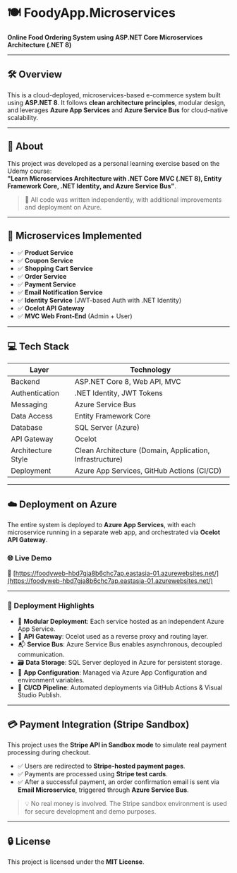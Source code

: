 # 🍽️ FoodyApp.Microservices

**Online Food Ordering System using ASP.NET Core Microservices Architecture (.NET 8)**

---

## 🛠️ Overview

This is a cloud-deployed, microservices-based e-commerce system built using **ASP.NET 8**. It follows **clean architecture principles**, modular design, and leverages **Azure App Services** and **Azure Service Bus** for cloud-native scalability.

---

## 📘 About

This project was developed as a personal learning exercise based on the Udemy course:  
**"Learn Microservices Architecture with .NET Core MVC (.NET 8), Entity Framework Core, .NET Identity, and Azure Service Bus"**.

> 🔹 All code was written independently, with additional improvements and deployment on Azure.

---

## 🧩 Microservices Implemented

- ✅ **Product Service**
- ✅ **Coupon Service**
- ✅ **Shopping Cart Service**
- ✅ **Order Service**
- ✅ **Payment Service**
- ✅ **Email Notification Service**
- ✅ **Identity Service** (JWT-based Auth with .NET Identity)
- ✅ **Ocelot API Gateway**
- ✅ **MVC Web Front-End** (Admin + User)

---

## 💻 Tech Stack

| Layer                | Technology                              |
|---------------------|------------------------------------------|
| Backend             | ASP.NET Core 8, Web API, MVC             |
| Authentication      | .NET Identity, JWT Tokens                |
| Messaging           | Azure Service Bus                        |
| Data Access         | Entity Framework Core                    |
| Database            | SQL Server (Azure)                       |
| API Gateway         | Ocelot                                    |
| Architecture Style  | Clean Architecture (Domain, Application, Infrastructure) |
| Deployment          | Azure App Services, GitHub Actions (CI/CD) |

---

## ☁️ Deployment on Azure

The entire system is deployed to **Azure App Services**, with each microservice running in a separate web app, and orchestrated via **Ocelot API Gateway**.

### 🌐 Live Demo
🔗 [https://foodyweb-hbd7gja8b6chc7ap.eastasia-01.azurewebsites.net/](https://foodyweb-hbd7gja8b6chc7ap.eastasia-01.azurewebsites.net/)

---

### 🚀 Deployment Highlights

- 🧩 **Modular Deployment**: Each service hosted as an independent Azure App Service.
- 🚪 **API Gateway**: Ocelot used as a reverse proxy and routing layer.
- 📬 **Service Bus**: Azure Service Bus enables asynchronous, decoupled communication.
- 🗃 **Data Storage**: SQL Server deployed in Azure for persistent storage.
- 🔧 **App Configuration**: Managed via Azure App Configuration and environment variables.
- 🔄 **CI/CD Pipeline**: Automated deployments via GitHub Actions & Visual Studio Publish.

---

## 💳 Payment Integration (Stripe Sandbox)

This project uses the **Stripe API in Sandbox mode** to simulate real payment processing during checkout.

- ✅ Users are redirected to **Stripe-hosted payment pages**.
- ✅ Payments are processed using **Stripe test cards**.
- ✅ After a successful payment, an order confirmation email is sent via **Email Microservice**, triggered through **Azure Service Bus**.

> 💡 No real money is involved. The Stripe sandbox environment is used for secure development and demo purposes.

---

## 🔒 License

This project is licensed under the **MIT License**.

